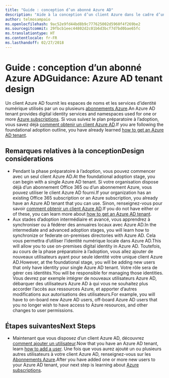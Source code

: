 ```yaml
---
title: "Guide : conception d’un abonné Azure AD"
description: "Aide à la conception d’un client Azure dans le cadre d’une stratégie préparatoire à l’adoption du cloud"
author: telmosampaio
ms.openlocfilehash: 9ac52e9fd44bd8b9c777625002d5960f4f269be2
ms.sourcegitcommit: 29fbcb1eec44802d2c01b6d3bcf7d7bd0bae65fc
ms.translationtype: HT
ms.contentlocale: fr-FR
ms.lasthandoff: 02/27/2018
---
```

# <a name="guidance-azure-ad-tenant-design"></a><span data-ttu-id="430e2-103">Guide : conception d’un abonné Azure AD</span><span class="sxs-lookup"><span data-stu-id="430e2-103">Guidance: Azure AD tenant design</span></span>

<span data-ttu-id="430e2-104">Un client Azure AD fournit les espaces de noms et les services d’identité numérique utilisés par un ou plusieurs [abonnements Azure](subscription-explainer.md).</span><span class="sxs-lookup"><span data-stu-id="430e2-104">An Azure AD tenant provides digital identity services and namespaces used for one or more [Azure subscriptions](subscription-explainer.md).</span></span> <span data-ttu-id="430e2-105">Si vous suivez le plan préparatoire à l’adoption, vous savez déjà [comment obtenir un client Azure AD][how-to-get-aad-tenant].</span><span class="sxs-lookup"><span data-stu-id="430e2-105">If you are following the foundational adoption outline, you have already learned [how to get an Azure AD tenant][how-to-get-aad-tenant].</span></span> 

## <a name="design-considerations"></a><span data-ttu-id="430e2-106">Remarques relatives à la conception</span><span class="sxs-lookup"><span data-stu-id="430e2-106">Design considerations</span></span>

- <span data-ttu-id="430e2-107">Pendant la phase préparatoire à l’adoption, vous pouvez commencer avec un seul client Azure AD.</span><span class="sxs-lookup"><span data-stu-id="430e2-107">At the foundational adoption stage, you can begin with a single Azure AD tenant.</span></span> <span data-ttu-id="430e2-108">Si votre organisation dispose déjà d’un abonnement Office 365 ou d’un abonnement Azure, vous pouvez utiliser le client Azure AD fourni.</span><span class="sxs-lookup"><span data-stu-id="430e2-108">If your organization has an existing Office 365 subscription or an Azure subscription, you already have an Azure AD tenant that you can use.</span></span> <span data-ttu-id="430e2-109">Sinon, renseignez-vous pour savoir [comment obtenir un client Azure AD][how-to-get-aad-tenant].</span><span class="sxs-lookup"><span data-stu-id="430e2-109">If you do not have either or of these, you can learn more about [how to get an Azure AD tenant][how-to-get-aad-tenant].</span></span> 
- <span data-ttu-id="430e2-110">Aux stades d’adoption intermédiaire et avancé, vous apprendrez à synchroniser ou à fédérer des annuaires locaux avec Azure AD.</span><span class="sxs-lookup"><span data-stu-id="430e2-110">In the intermediate and advanced adoption stages, you will learn how to synchronize or federate on-premises directories with Azure AD.</span></span> <span data-ttu-id="430e2-111">Cela vous permettra d’utiliser l’identité numérique locale dans Azure AD.</span><span class="sxs-lookup"><span data-stu-id="430e2-111">This will allow you to use on-premises digital identity in Azure AD.</span></span> <span data-ttu-id="430e2-112">Toutefois, au cours de la phase préparatoire à l’adoption, vous allez ajouter de nouveaux utilisateurs ayant pour seule identité votre unique client Azure AD.</span><span class="sxs-lookup"><span data-stu-id="430e2-112">However, at the foundational stage, you will be adding new users that only have identity your single Azure AD tenant.</span></span> <span data-ttu-id="430e2-113">Votre rôle sera de gérer ces identités.</span><span class="sxs-lookup"><span data-stu-id="430e2-113">You will be responsible for managing those identities.</span></span> <span data-ttu-id="430e2-114">Vous devrez par exemple intégrer de nouveaux utilisateurs Azure AD, débarquer des utilisateurs Azure AD à qui vous ne souhaitez plus accorder l’accès aux ressources Azure, et apporter d’autres modifications aux autorisations des utilisateurs.</span><span class="sxs-lookup"><span data-stu-id="430e2-114">For example, you will have to on-board new Azure AD users, off-board Azure AD users that you no longer wish to have access to Azure resources, and other changes to user permissions.</span></span>

## <a name="next-steps"></a><span data-ttu-id="430e2-115">Étapes suivantes</span><span class="sxs-lookup"><span data-stu-id="430e2-115">Next Steps</span></span>

* <span data-ttu-id="430e2-116">Maintenant que vous disposez d’un client Azure AD, découvrez [comment ajouter un utilisateur][azure-ad-add-user].</span><span class="sxs-lookup"><span data-stu-id="430e2-116">Now that you have an Azure AD tenant, learn [how to add a user][azure-ad-add-user].</span></span> <span data-ttu-id="430e2-117">Une fois que vous aurez ajouté un ou plusieurs autres utilisateurs à votre client Azure AD, renseignez-vous sur les [Abonnements Azure](subscription-explainer.md).</span><span class="sxs-lookup"><span data-stu-id="430e2-117">After you have added one or more new users to your Azure AD tenant, your next step is learning about [Azure subscriptions](subscription-explainer.md).</span></span>

<!-- Links -->

[azure-ad-add-user]: /azure/active-directory/add-users-azure-active-directory?toc=/azure/architecture/cloud-adoption-guide/toc.json
[docs-manage-azure-ad]: /azure/active-directory/active-directory-administer?toc=/azure/architecture/cloud-adoption-guide/toc.json
[docs-tenant]: /azure/active-directory/develop/active-directory-howto-tenant?toc=/azure/architecture/cloud-adoption-guide/toc.json
[docs-associate-subscription]: /azure/active-directory/active-directory-how-subscriptions-associated-directory?toc=/azure/architecture/cloud-adoption-guide/toc.json
[how-to-get-aad-tenant]: /azure/active-directory/develop/active-directory-howto-tenant?toc=/azure/architecture/cloud-adoption-guide/toc.json
